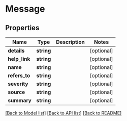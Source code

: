 # Message

## Properties
Name | Type | Description | Notes
------------ | ------------- | ------------- | -------------
**details** | **string** |  | [optional] 
**help_link** | **string** |  | [optional] 
**name** | **string** |  | [optional] 
**refers_to** | **string** |  | [optional] 
**severity** | **string** |  | [optional] 
**source** | **string** |  | [optional] 
**summary** | **string** |  | [optional] 

[[Back to Model list]](../README.md#documentation-for-models) [[Back to API list]](../README.md#documentation-for-api-endpoints) [[Back to README]](../README.md)


